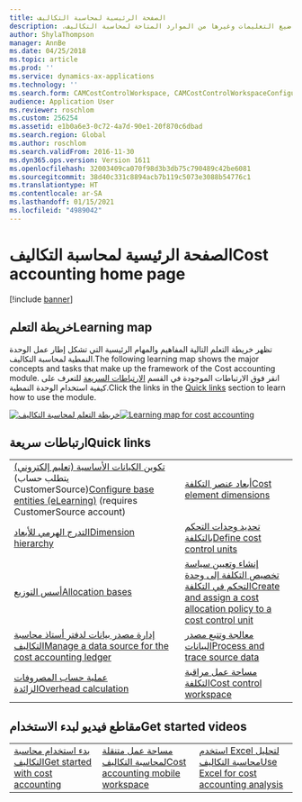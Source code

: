 ```yaml
---
title: الصفحة الرئيسية لمحاسبة التكاليف‬‏‫
description: يقدم هذا الموضوع قائمة بمواضيع التعليمات وغيرها من الموارد المتاحة لمحاسبة التكاليف‬‏‫.
author: ShylaThompson
manager: AnnBe
ms.date: 04/25/2018
ms.topic: article
ms.prod: ''
ms.service: dynamics-ax-applications
ms.technology: ''
ms.search.form: CAMCostControlWorkspace, CAMCostControlWorkspaceConfiguration, CAMCostAccountingLedgerAdminWorkspace, CAMAXCostAccountingSetupWizard
audience: Application User
ms.reviewer: roschlom
ms.custom: 256254
ms.assetid: e1b0a6e3-0c72-4a7d-90e1-20f870c6dbad
ms.search.region: Global
ms.author: roschlom
ms.search.validFrom: 2016-11-30
ms.dyn365.ops.version: Version 1611
ms.openlocfilehash: 32003409ca070f98d3b3db75c790489c42be6081
ms.sourcegitcommit: 38d40c331c8894acb7b119c5073e3088b54776c1
ms.translationtype: HT
ms.contentlocale: ar-SA
ms.lasthandoff: 01/15/2021
ms.locfileid: "4989042"
---
```

# <a name="cost-accounting-home-page"></a><span data-ttu-id="6064e-103">الصفحة الرئيسية لمحاسبة التكاليف</span><span class="sxs-lookup"><span data-stu-id="6064e-103">Cost accounting home page</span></span>

[!include [banner](../includes/banner.md)]

## <a name="learning-map"></a><span data-ttu-id="6064e-104">خريطة التعلم</span><span class="sxs-lookup"><span data-stu-id="6064e-104">Learning map</span></span> 

<span data-ttu-id="6064e-105">تظهر خريطة التعلم‬ التالية المفاهيم والمهام الرئيسية التي تشكل إطار عمل الوحدة النمطية لمحاسبة التكاليف.</span><span class="sxs-lookup"><span data-stu-id="6064e-105">The following learning map shows the major concepts and tasks that make up the framework of the Cost accounting module.</span></span> <span data-ttu-id="6064e-106">انقر فوق الارتباطات الموجودة في القسم [الارتباطات السريعة](#quick-links) للتعرف على كيفية استخدام الوحدة النمطية.</span><span class="sxs-lookup"><span data-stu-id="6064e-106">Click the links in the [Quick links](#quick-links) section to learn how to use the module.</span></span>

<span data-ttu-id="6064e-107">[![خريطة التعلم لمحاسبة التكاليف](./media/cost-accounting-map.png)](./media/cost-accounting-map.png)</span><span class="sxs-lookup"><span data-stu-id="6064e-107">[![Learning map for cost accounting](./media/cost-accounting-map.png)](./media/cost-accounting-map.png)</span></span>

## <a name="quick-links"></a><span data-ttu-id="6064e-108">ارتباطات سريعة</span><span class="sxs-lookup"><span data-stu-id="6064e-108">Quick links</span></span>

|      |   |
|------|---|
|  <span data-ttu-id="6064e-109">[تكوين الكيانات الأساسية (تعليم إلكتروني‬)](https://mbspartner.microsoft.com/Home) (يتطلب حساب CustomerSource)</span><span class="sxs-lookup"><span data-stu-id="6064e-109">[Configure base entities (eLearning)](https://mbspartner.microsoft.com/Home) (requires CustomerSource account)</span></span>  |[<span data-ttu-id="6064e-110">أبعاد عنصر التكلفة</span><span class="sxs-lookup"><span data-stu-id="6064e-110">Cost element dimensions</span></span>](cost-elements.md)  |
|  [<span data-ttu-id="6064e-111">التدرج الهرمي للأبعاد</span><span class="sxs-lookup"><span data-stu-id="6064e-111">Dimension hierarchy</span></span>](dimension-hierarchy.md)  |[<span data-ttu-id="6064e-112">تحديد وحدات التحكم بالتكلفة</span><span class="sxs-lookup"><span data-stu-id="6064e-112">Define cost control units</span></span>](./tasks/define-cost-control-units.md)| 
| [<span data-ttu-id="6064e-113">أسس التوزيع</span><span class="sxs-lookup"><span data-stu-id="6064e-113">Allocation bases</span></span>](allocation-bases.md)|[<span data-ttu-id="6064e-114">إنشاء وتعيين سياسة تخصيص التكلفة إلى وحدة التحكم في التكلفة</span><span class="sxs-lookup"><span data-stu-id="6064e-114">Create and assign a cost allocation policy to a cost control unit</span></span>](./tasks/create-assign-cost-allocation-policy-cost-control-unit.md) | 
| [<span data-ttu-id="6064e-115">إدارة مصدر بيانات لدفتر أستاذ محاسبة التكاليف</span><span class="sxs-lookup"><span data-stu-id="6064e-115">Manage a data source for the cost accounting ledger</span></span>](./tasks/manage-data-source-cost-accounting-ledger.md) |                                           [<span data-ttu-id="6064e-116">معالجة وتتبع مصدر البيانات</span><span class="sxs-lookup"><span data-stu-id="6064e-116">Process and trace source data</span></span>](./tasks/process-trace-source-data.md)     | 
|[<span data-ttu-id="6064e-117">عملية حساب المصروفات الزائدة</span><span class="sxs-lookup"><span data-stu-id="6064e-117">Overhead calculation</span></span>](overhead-calculation.md)  | [<span data-ttu-id="6064e-118">مساحة عمل مراقبة التكلفة</span><span class="sxs-lookup"><span data-stu-id="6064e-118">Cost control workspace</span></span>](cost-control-workspace.md)   |

## <a name="get-started-videosbr"></a><span data-ttu-id="6064e-119">مقاطع فيديو لبدء الاستخدام</span><span class="sxs-lookup"><span data-stu-id="6064e-119">Get started videos</span></span><br/>

|  |  |                             |
|------------------------|--------------------|-----------------------------|
| [<span data-ttu-id="6064e-120">بدء استخدام محاسبة التكاليف</span><span class="sxs-lookup"><span data-stu-id="6064e-120">Get started with cost accounting</span></span>](https://www.youtube.com/watch?v=1pUDtJQZ8FU&t=35s)  | [<span data-ttu-id="6064e-121">مساحة عمل متنقلة لمحاسبة التكاليف</span><span class="sxs-lookup"><span data-stu-id="6064e-121">Cost accounting mobile workspace</span></span>](https://www.youtube.com/watch?v=imsuTg8rUVk&t=7s)  |   [<span data-ttu-id="6064e-122">استخدم Excel لتحليل محاسبة التكاليف</span><span class="sxs-lookup"><span data-stu-id="6064e-122">Use Excel for cost accounting analysis</span></span>](https://www.youtube.com/watch?v=-HKHYdClvx8)  |



